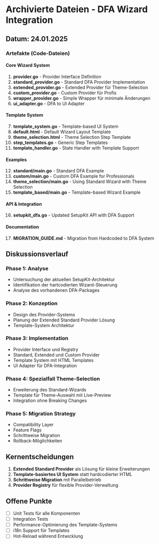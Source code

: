 # Archivierte Dateien - DFA Wizard Integration

## Datum: 24.01.2025

### Artefakte (Code-Dateien)

#### Core Wizard System
1. **provider.go** - Provider Interface Definition
2. **standard_provider.go** - Standard DFA Provider Implementation  
3. **extended_provider.go** - Extended Provider für Theme-Selection
4. **custom_provider.go** - Custom Provider für Profis
5. **wrapper_provider.go** - Simple Wrapper für minimale Änderungen
6. **ui_adapter.go** - DFA to UI Adapter

#### Template System
7. **template_system.go** - Template-based UI System
8. **default.html** - Default Wizard Layout Template
9. **theme_selection.html** - Theme Selection Step Template
10. **step_templates.go** - Generic Step Templates
11. **template_handler.go** - State Handler with Template Support

#### Examples
12. **standard/main.go** - Standard DFA Example
13. **custom/main.go** - Custom DFA Example for Professionals
14. **theme_selection/main.go** - Using Standard Wizard with Theme Selection
15. **template_based/main.go** - Template-based Wizard Example

#### API & Integration
16. **setupkit_dfa.go** - Updated SetupKit API with DFA Support

#### Documentation
17. **MIGRATION_GUIDE.md** - Migration from Hardcoded to DFA System

## Diskussionsverlauf

### Phase 1: Analyse
- Untersuchung der aktuellen SetupKit-Architektur
- Identifikation der hartcodierten Wizard-Steuerung
- Analyse des vorhandenen DFA-Packages

### Phase 2: Konzeption
- Design des Provider-Systems
- Planung der Extended Standard Provider Lösung
- Template-System Architektur

### Phase 3: Implementation
- Provider Interface und Registry
- Standard, Extended und Custom Provider
- Template System mit HTML Templates
- UI Adapter für DFA-Integration

### Phase 4: Spezialfall Theme-Selection
- Erweiterung des Standard-Wizards
- Template für Theme-Auswahl mit Live-Preview
- Integration ohne Breaking Changes

### Phase 5: Migration Strategy
- Compatibility Layer
- Feature Flags
- Schrittweise Migration
- Rollback-Möglichkeiten

## Kernentscheidungen

1. **Extended Standard Provider** als Lösung für kleine Erweiterungen
2. **Template-basiertes UI System** statt hardcodierter HTML
3. **Schrittweise Migration** mit Parallelbetrieb
4. **Provider Registry** für flexible Provider-Verwaltung

## Offene Punkte

- [ ] Unit Tests für alle Komponenten
- [ ] Integration Tests
- [ ] Performance-Optimierung des Template-Systems
- [ ] i18n Support für Templates
- [ ] Hot-Reload während Entwicklung
